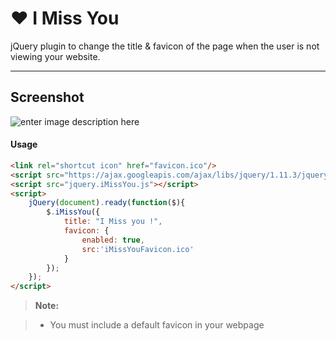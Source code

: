 :heart: I Miss You
===================

jQuery plugin to change the title & favicon of the page when the user is not viewing your website.

----------


Screenshot
-------------

![enter image description here](https://raw.githubusercontent.com/Bahlaouane-Hamza/I-Miss-You/master/screenshot.jpg)


#### Usage

```html
<link rel="shortcut icon" href="favicon.ico"/>
<script src="https://ajax.googleapis.com/ajax/libs/jquery/1.11.3/jquery.min.js"></script>
<script src="jquery.iMissYou.js"></script>
<script>
    jQuery(document).ready(function($){
        $.iMissYou({
            title: "I Miss you !",
            favicon: {
                enabled: true,
                src:'iMissYouFavicon.ico'
            }
        });
    });
</script>
```

> **Note:**


> - You must include a default favicon in your webpage
